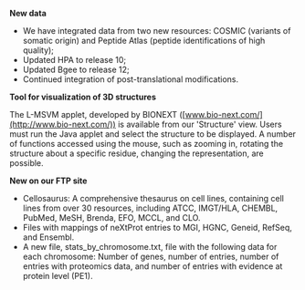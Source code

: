 **New data**

* We have integrated data from two new resources: COSMIC (variants of somatic origin) and Peptide Atlas (peptide identifications of high quality);
* Updated HPA to release 10;
* Updated Bgee to release 12;
* Continued integration of post-translational modifications.

**Tool for visualization of 3D structures**

The L-MSVM applet, developed by BIONEXT ([www.bio-next.com/](http://www.bio-next.com/)) is available from our 'Structure' view. Users must run the Java applet and select the structure to be displayed. A number of functions accessed using the mouse, such as zooming in, rotating the structure about a specific residue, changing the representation, are possible.

**New on our FTP site**

* Cellosaurus: A comprehensive thesaurus on cell lines, containing cell lines from over 30 resources, including ATCC, IMGT/HLA, CHEMBL, PubMed, MeSH, Brenda, EFO, MCCL, and CLO.
* Files with mappings of neXtProt entries to MGI, HGNC, Geneid, RefSeq, and Ensembl.
* A new file, stats_by_chromosome.txt, file with the following data for each chromosome: Number of genes, number of entries, number of entries with proteomics data, and number of entries with evidence at protein level (PE1).


